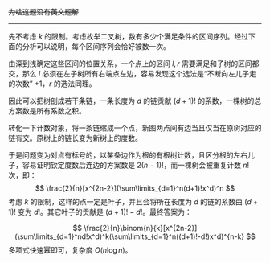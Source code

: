 ~~为啥这题没有英文题解~~

---

先不考虑 $k$ 的限制。考虑枚举二叉树，数有多少个满足条件的区间序列。经过下面的分析可以说明，每个区间序列会恰好被数一次。

由深到浅确定这些区间的位置关系，一个点上的区间 $l,r$ 需要满足和子树的区间都交，那么 $l$ 必须在左子树所有右端点左边，容易发现这个选法是“不断向左儿子走的次数” $+1$，$r$ 的选法同理。

因此可以把树剖成若干条链，一条长度为 $d$ 的链贡献 $(d+1)!$ 的系数，一棵树的总方案数是所有系数之积。

转化一下计数对象，将一条链缩成一个点，新图两点间有边当且仅当在原树对应的链有交。原树上的链长变为新树上的度数。

于是问题变为对点有标号的，以某条边作为根的有根树计数，且区分根的左右儿子，容易证明钦定度数后连边的方案数是 $2(n-1)!$，而一棵树会被重复计数 $n!$ 次，即：
$$
\frac{2}{n}[x^{2n-2}](\sum\limits_{d=1}^n(d+1)!x^d)^n
$$
考虑 $k$ 的限制，这样的点一定是叶子，并且会将所在长度为 $d$ 的链的系数由 $(d+1)!$ 变为 $d!$。其它叶子的贡献是 $(d+1)!-d!$。最终答案为：

$$
\frac{2}{n}\binom{n}{k}[x^{2n-2}](\sum\limits_{d=1}^nd!x^d)^k(\sum\limits_{d=1}^n((d+1)!-d!)x^d)^{n-k}
$$
多项式快速幂即可，复杂度 $O(n\log n)$。